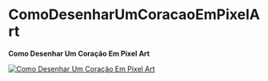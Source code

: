 # ComoDesenharUmCoracaoEmPixelArt

**Como Desenhar Um Coração Em Pixel Art**

[![Como Desenhar Um Coração Em Pixel Art](https://img.youtube.com/vi/AAkaOCscp6sI/0.jpg)](https://youtu.be/AAkaOCscp6sI)
